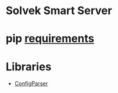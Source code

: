 # Solvek Smart Server

# pip [requirements](https://note.nkmk.me/en/python-pip-install-requirements/)

# Libraries

 - [ConfigParser](https://docs.python.org/3/library/configparser.html)
